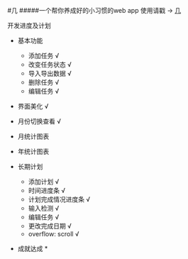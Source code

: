 #几
#####一个帮你养成好的小习惯的web app
使用请戳 -> [几](http://fiona23.github.io/ji/)

开发进度及计划
* 基本功能
    * 添加任务 √
    * 改变任务状态 √
    * 导入导出数据 √
    * 删除任务 √
    * 编辑任务 √
* 界面美化 √
* 月份切换查看 √
* 月统计图表
* 年统计图表

* 长期计划
    * 添加计划 √
    * 时间进度条 √
    * 计划完成情况进度条 √
    * 输入检测 √
    * 编辑任务 √
    * 更改完成日期 √
    * overflow: scroll √

* 成就达成
    * 